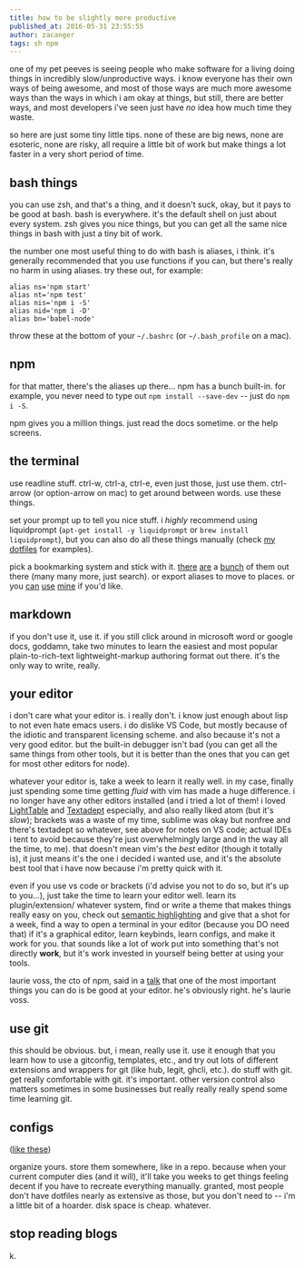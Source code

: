 ```yaml
---
title: how to be slightly more productive
published_at: 2016-05-31 23:55:55
author: zacanger
tags: sh npm
---
```


one of my pet peeves is seeing people who make software for a living doing
things in incredibly slow/unproductive ways. i know everyone has their own
ways of being awesome, and most of those ways are much more awesome ways than
the ways in which i am okay at things, but still, there are better ways, and
most developers i've seen just have _no_ idea how much time they waste.

so here are just some tiny little tips. none of these are big news, none
are esoteric, none are risky, all require a little bit of work but make things
a lot faster in a very short period of time.

## bash things
you can use zsh, and that's a thing, and it doesn't suck, okay, but it pays
to be good at bash. bash is everywhere. it's the default shell on just about
every system. zsh gives you nice things, but you can get all the same nice
things in bash with just a tiny bit of work.

the number one most useful thing to do with bash is aliases, i think.
it's generally recommended that you use functions if you can, but there's
really no harm in using aliases. try these out, for example:

```
alias ns='npm start'
alias nt='npm test'
alias nis='npm i -S'
alias nid='npm i -D'
alias bn='babel-node'
```

throw these at the bottom of your `~/.bashrc` (or `~/.bash_profile` on a mac).

## npm
for that matter, there's the aliases up there... npm has a bunch built-in.
for example, you never need to type out `npm install --save-dev`
-- just do `npm i -S`.

npm gives you a million things. just read the docs sometime. or the help screens.

## the terminal
use readline stuff. ctrl-w, ctrl-a, ctrl-e, even just those, just use them. ctrl-arrow
(or option-arrow on mac) to get around between words. use these things.

set your prompt up to tell you nice stuff. i _highly_ recommend using liquidprompt
(`apt-get install -y liquidprompt` or `brew install liquidprompt`), but you can
also do all these things manually (check
[my dotfiles](https://github.com/zacanger/z/blob/master/.bashrc#L127) for examples).

pick a bookmarking system and stick with it. [there](https://github.com/wting/autojump)
[are](https://github.com/rupa/z) a [bunch](https://github.com/shyiko/commacd) of them
out there (many many more, just search). or export aliases to move to places. or you
[can](https://github.com/zacanger/z/blob/master/.bash_functions/g.sh)
[use](https://github.com/zacanger/z/blob/master/.bash_functions/ga.sh)
[mine](https://github.com/zacanger/z/blob/master/.bash_functions/gt.sh) if you'd like.

## markdown
if you don't use it, use it. if you still click around in microsoft word or google docs,
goddamn, take two minutes to learn the easiest and most popular plain-to-rich-text
lightweight-markup authoring format out there. it's the only way to write, really.

## your editor
i don't care what your editor is. i really don't. i know just enough about lisp
to not even hate emacs users. i do dislike VS Code, but mostly because of the
idiotic and transparent licensing scheme. and also because it's not a very
good editor. but the built-in debugger isn't bad (you can get all the same things
from other tools, but it is better than the ones that you can get for most other
editors for node).

whatever your editor is, take a week to learn it really well. in my case, finally
just spending some time getting _fluid_ with vim has made a huge difference.
i no longer have any other editors installed (and i tried a lot of them! i loved
[LightTable](http://lighttable.com/) and [Textadept](http://foicica.com/textadept/)
especially, and also really liked atom (but it's _slow_); brackets was a waste of
my time, sublime was okay but nonfree and there's textadept so whatever, see above
for notes on VS code; actual IDEs i tent to avoid because they're just overwhelmingly
large and in the way all the time, to me). that doesn't mean vim's the _best_ editor
(though it totally is), it just means it's the one i decided i wanted use, and it's
the absolute best tool that i have now because i'm pretty quick with it.

even if you use vs code or brackets (i'd advise you not to do so, but it's up to
you...), just take the time to learn your editor well. learn its plugin/extension/
whatever system, find or write a theme that makes things really easy on you, check
out [semantic highlighting](https://medium.com/@evnbr/coding-in-color-3a6db2743a1e#.5rffb0gto)
and give that a shot for a week, find a way to open a terminal in your editor
(because you DO need that) if it's a graphical editor, learn keybinds, learn
configs, and make it work for you. that sounds like a lot of work put into something
that's not directly **work**, but it's work invested in yourself being better
at using your tools.

laurie voss, the cto of npm, said in a [talk](https://www.youtube.com/watch?v=NWo-RIHiEJ4)
that one of the most important things you can do is be good at your editor.
he's obviously right. he's laurie voss.

## use git
this should be obvious. but, i mean, really use it. use it enough that you
learn how to use a gitconfig, templates, etc., and try out lots of different
extensions and wrappers for git (like hub, legit, ghcli, etc.). do stuff with
git. get really comfortable with git. it's important. other version control also
matters sometimes in some businesses but really really really spend some time
learning git.

## configs
([like these](https://github.com/zacanger/z))

organize yours. store them somewhere, like in a repo. because when your current
computer dies (and it will), it'll take you weeks to get things feeling decent
if you have to recreate everything manually. granted, most people don't have
dotfiles nearly as extensive as those, but you don't need to -- i'm a little bit
of a hoarder. disk space is cheap. whatever.

## stop reading blogs
k.

